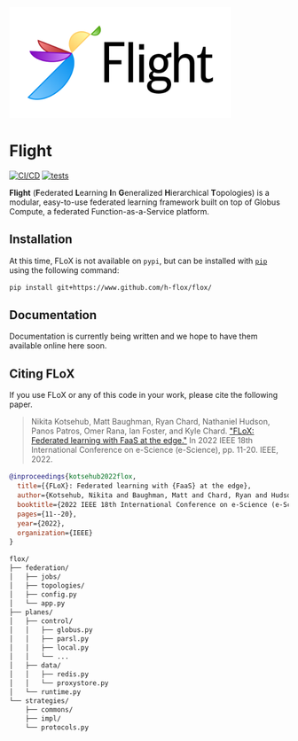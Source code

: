 <img src="docs/graphics/flight-logo.png" style="max-width: 400px;">

# Flight
[![CI/CD](https://github.com/h-flox/flox/actions/workflows/ci.yaml/badge.svg?branch=flight-refactor)](https://github.com/h-flox/flox/actions/workflows/ci.yaml)
[![tests](https://github.com/h-flox/flox/actions/workflows/tests.yaml/badge.svg?branch=flight-refactor)](https://github.com/h-flox/flox/actions/workflows/tests.yaml)

**Flight** (**F**ederated **L**earning **I**n **G**eneralized **H**ierarchical **T**opologies)
is a modular, easy-to-use federated learning framework built on top of Globus Compute,
a federated Function-as-a-Service platform.

## Installation

At this time, FLoX is not available on `pypi`, but can be installed with [`pip`](https://pip.pypa.io/en/stable)
using the following command:

```bash
pip install git+https://www.github.com/h-flox/flox/
```

## Documentation

Documentation is currently being written and we hope to have them available online here soon.

## Citing FLoX

If you use FLoX or any of this code in your work, please cite the following paper.
> Nikita Kotsehub, Matt Baughman, Ryan Chard, Nathaniel Hudson, Panos Patros, Omer Rana,
> Ian Foster, and Kyle Chard.
> ["FLoX: Federated learning with FaaS at the edge."](https://ieeexplore.ieee.org/document/9973578)
> In 2022 IEEE 18th International Conference on e-Science (e-Science), pp. 11-20. IEEE, 2022.

```bibtex
@inproceedings{kotsehub2022flox,
  title={{FLoX}: Federated learning with {FaaS} at the edge},
  author={Kotsehub, Nikita and Baughman, Matt and Chard, Ryan and Hudson, Nathaniel and Patros, Panos and Rana, Omer and Foster, Ian and Chard, Kyle},
  booktitle={2022 IEEE 18th International Conference on e-Science (e-Science)},
  pages={11--20},
  year={2022},
  organization={IEEE}
}
```

```
flox/
├── federation/
│   ├── jobs/
│   ├── topologies/
│   ├── config.py
│   └── app.py
├── planes/
│   ├── control/
│   │   ├── globus.py
│   │   ├── parsl.py
│   │   ├── local.py
│   │   └── ...
│   ├── data/
│   │   ├── redis.py
│   │   └── proxystore.py
│   └── runtime.py
└── strategies/
    ├── commons/
    ├── impl/
    └── protocols.py
```

